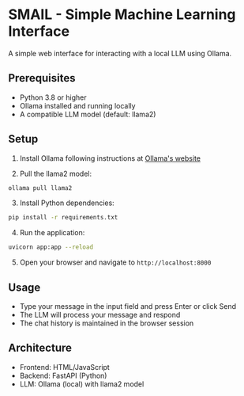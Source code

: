 # SMAIL - Simple Machine Learning Interface

A simple web interface for interacting with a local LLM using Ollama.

## Prerequisites

- Python 3.8 or higher
- Ollama installed and running locally
- A compatible LLM model (default: llama2)

## Setup

1. Install Ollama following instructions at [Ollama's website](https://ollama.ai/)

2. Pull the llama2 model:
```bash
ollama pull llama2
```

3. Install Python dependencies:
```bash
pip install -r requirements.txt
```

4. Run the application:
```bash
uvicorn app:app --reload
```

5. Open your browser and navigate to `http://localhost:8000`

## Usage

- Type your message in the input field and press Enter or click Send
- The LLM will process your message and respond
- The chat history is maintained in the browser session

## Architecture

- Frontend: HTML/JavaScript
- Backend: FastAPI (Python)
- LLM: Ollama (local) with llama2 model